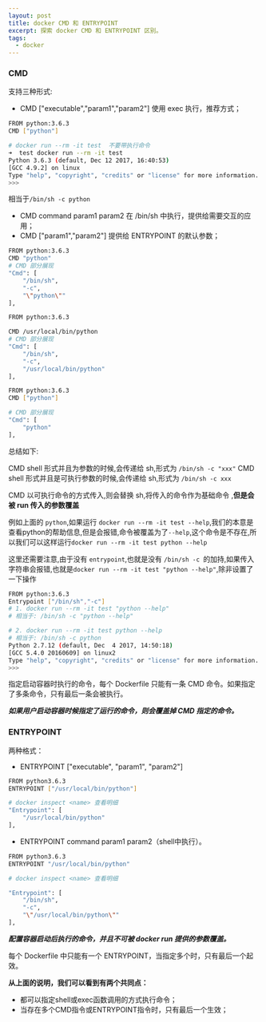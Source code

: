 ```yaml
---
layout: post
title: docker CMD 和 ENTRYPOINT
excerpt: 探索 docker CMD 和 ENTRYPOINT 区别。
tags:
  - docker
---
```


### CMD

支持三种形式:

- CMD ["executable","param1","param2"] 使用 exec 执行，推荐方式；

```bash
FROM python:3.6.3
CMD ["python"]

# docker run --rm -it test  不要带执行命令
➜  test docker run --rm -it test                
Python 3.6.3 (default, Dec 12 2017, 16:40:53) 
[GCC 4.9.2] on linux
Type "help", "copyright", "credits" or "license" for more information.
>>> 
```

相当于`/bin/sh -c python`

- CMD command param1 param2 在 /bin/sh 中执行，提供给需要交互的应用；
- CMD ["param1","param2"] 提供给 ENTRYPOINT 的默认参数；

```bash
FROM python:3.6.3
CMD "python"
# CMD 部分展现
"Cmd": [
    "/bin/sh",
    "-c",
    "\"python\""
],
```
```bash
FROM python:3.6.3

CMD /usr/local/bin/python
# CMD 部分展现
"Cmd": [
    "/bin/sh",
    "-c",
    "/usr/local/bin/python"
],
```
```bash
FROM python:3.6.3
CMD ["python"]

# CMD 部分展现
"Cmd": [
    "python"
],
```

总结如下:

CMD shell 形式并且为参数的时候,会传递给 sh,形式为 `/bin/sh -c "xxx"`
CMD shell 形式并且是可执行参数的时候,会传递给 sh,形式为 `/bin/sh -c xxx`

CMD 以可执行命令的方式传入,则会替换 sh,将传入的命令作为基础命令 ,**但是会被 run 传入的参数覆盖**


例如上面的 `python`,如果运行 `docker run --rm -it test --help`,我们的本意是查看python的帮助信息,但是会报错,命令被覆盖为了`--help`,这个命令是不存在,所以我们可以这样运行`docker run --rm -it test python --help`

这里还需要注意,由于没有 `entrypoint`,也就是没有 `/bin/sh -c `的加持,如果传入字符串会报错,也就是`docker run --rm -it test "python --help"`,除非设置了一下操作
```bash
FROM python:3.6.3
Entrypoint ["/bin/sh","-c"]
# 1. docker run --rm -it test "python --help"
# 相当于: /bin/sh -c "python --help"

# 2. docker run --rm -it test python --help
# 相当于: /bin/sh -c python 
Python 2.7.12 (default, Dec  4 2017, 14:50:18) 
[GCC 5.4.0 20160609] on linux2
Type "help", "copyright", "credits" or "license" for more information.
>>> 
```



指定启动容器时执行的命令，每个 Dockerfile 只能有一条 CMD 命令。如果指定了多条命令，只有最后一条会被执行。

***如果用户启动容器时候指定了运行的命令，则会覆盖掉 CMD 指定的命令。***

### ENTRYPOINT

两种格式：

- ENTRYPOINT ["executable", "param1", "param2"]

```bash
FROM python3.6.3
ENTRYPOINT ["/usr/local/bin/python"]

# docker inspect <name> 查看明细
"Entrypoint": [
    "/usr/local/bin/python"
],

```

- ENTRYPOINT command param1 param2（shell中执行）。

```bash
FROM python3.6.3
ENTRYPOINT "/usr/local/bin/python"

# docker inspect <name> 查看明细

"Entrypoint": [
    "/bin/sh",
    "-c",
    "\"/usr/local/bin/python\""
],

```

***配置容器启动后执行的命令，并且不可被 docker run 提供的参数覆盖。***

每个 Dockerfile 中只能有一个 ENTRYPOINT，当指定多个时，只有最后一个起效。


**从上面的说明，我们可以看到有两个共同点：**

- 都可以指定shell或exec函数调用的方式执行命令；
- 当存在多个CMD指令或ENTRYPOINT指令时，只有最后一个生效；

